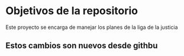 # Objetivos de la repositorio

Este proyecto se encarga de manejar los planes de la liga de la justicia


## Estos cambios son nuevos desde githbu

